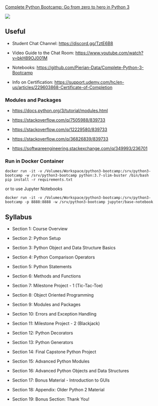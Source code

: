 [Complete Python Bootcamp: Go from zero to hero in Python 3](https://www.udemy.com/course/complete-python-bootcamp/)

[![](https://github.com/asarkar/python3-bootcamp/workflows/Complete%20Python%20Bootcamp/badge.svg)](https://github.com/asarkar/python3-bootcamp/actions)

## Useful
* Student Chat Channel: https://discord.gg/TztE6B8

* Video Guide to the Chat Room: https://www.youtube.com/watch?v=bkH89OJ001M

* Notebooks: https://github.com/Pierian-Data/Complete-Python-3-Bootcamp

* Info on Certification:  https://support.udemy.com/hc/en-us/articles/229603868-Certificate-of-Completion

### Modules and Packages

* https://docs.python.org/3/tutorial/modules.html

* https://stackoverflow.com/q/7505988/839733

* https://stackoverflow.com/q/12229580/839733

* https://stackoverflow.com/q/36826839/839733

* https://softwareengineering.stackexchange.com/q/349993/236701

### Run in Docker Container

```
docker run -it -v /Volumes/Workspace/python3-bootcamp:/srv/python3-bootcamp -w /srv/python3-bootcamp python:3.7-slim-buster /bin/bash
pip install -r requirements.txt
```

or to use Jupyter Notebooks

```
docker run -it -v /Volumes/Workspace/python3-bootcamp:/srv/python3-bootcamp -p 8888:8888 -w /srv/python3-bootcamp jupyter/base-notebook
```

## Syllabus

* Section 1: Course Overview

* Section 2: Python Setup

* Section 3: Python Object and Data Structure Basics

* Section 4: Python Comparison Operators

* Section 5: Python Statements

* Section 6: Methods and Functions

* Section 7: Milestone Project - 1 (Tic-Tac-Toe)

* Section 8: Object Oriented Programming

* Section 9: Modules and Packages

* Section 10: Errors and Exception Handling

* Section 11: Milestone Project - 2 (Blackjack)

* Section 12: Python Decorators

* Section 13: Python Generators

* Section 14: Final Capstone Python Project

* Section 15: Advanced Python Modules

* Section 16: Advanced Python Objects and Data Structures

* Section 17: Bonus Material - Introduction to GUIs

* Section 18: Appendix: Older Python 2 Material

* Section 19: Bonus Section: Thank You!
